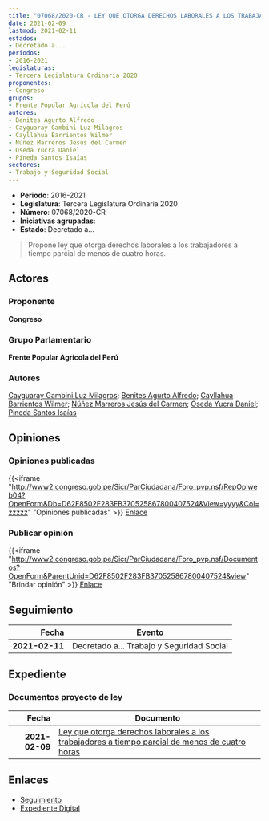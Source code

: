 ```yaml
---
title: "07068/2020-CR - LEY QUE OTORGA DERECHOS LABORALES A LOS TRABAJADORES A TIEMPO PARCIAL DE MENOS DE CUATRO HORAS"
date: 2021-02-09
lastmod: 2021-02-11
estados:
- Decretado a...
periodos:
- 2016-2021
legislaturas:
- Tercera Legislatura Ordinaria 2020
proponentes:
- Congreso
grupos:
- Frente Popular Agrícola del Perú
autores:
- Benites Agurto Alfredo
- Cayguaray Gambini Luz Milagros
- Cayllahua Barrientos Wilmer
- Núñez Marreros Jesús del Carmen
- Oseda Yucra Daniel
- Pineda Santos Isaías
sectores:
- Trabajo y Seguridad Social
---
```

- **Periodo**: 2016-2021
- **Legislatura**: Tercera Legislatura Ordinaria 2020
- **Número**: 07068/2020-CR
- **Iniciativas agrupadas**: 
- **Estado**: Decretado a...

> Propone ley que otorga derechos laborales a los trabajadores a tiempo parcial de menos de cuatro horas.


## Actores

### Proponente

**Congreso**

### Grupo Parlamentario

**Frente Popular Agrícola del Perú**

### Autores

[Cayguaray Gambini Luz Milagros](mailto:mailto:lcayguaray@congreso.gob.pe); [Benites Agurto Alfredo](mailto:mailto:abenites@congreso.gob.pe); [Cayllahua Barrientos Wilmer](mailto:mailto:wcayllahua@congreso.gob.pe); [Núñez Marreros Jesús del Carmen](mailto:mailto:jnunez@congreso.gob.pe); [Oseda Yucra Daniel](mailto:mailto:doseday@congreso.gob.pe); [Pineda Santos Isaías](mailto:mailto:ipineda@congreso.gob.pe)

## Opiniones

### Opiniones publicadas

{{<iframe "http://www2.congreso.gob.pe/Sicr/ParCiudadana/Foro_pvp.nsf/RepOpiweb04?OpenForm&Db=D62F8502F283FB370525867800407524&View=yyyy&Col=zzzzz" "Opiniones publicadas" >}}
[Enlace](http://www2.congreso.gob.pe/Sicr/ParCiudadana/Foro_pvp.nsf/RepOpiweb04?OpenForm&Db=D62F8502F283FB370525867800407524&View=yyyy&Col=zzzzz)

### Publicar opinión

{{<iframe "http://www2.congreso.gob.pe/Sicr/ParCiudadana/Foro_pvp.nsf/Documentos?OpenForm&ParentUnid=D62F8502F283FB370525867800407524&view" "Brindar opinión" >}}
[Enlace](http://www2.congreso.gob.pe/Sicr/ParCiudadana/Foro_pvp.nsf/Documentos?OpenForm&ParentUnid=D62F8502F283FB370525867800407524&view)


## Seguimiento

| Fecha | Evento |
|------:|--------|
| **2021-02-11** | Decretado a... Trabajo y Seguridad Social |

## Expediente

### Documentos proyecto de ley

| Fecha | Documento |
|------:|-----------|
| **2021-02-09** | [Ley que otorga derechos laborales a los trabajadores a tiempo parcial de menos de cuatro horas](http://www.leyes.congreso.gob.pe/Documentos/2016_2021/Proyectos_de_Ley_y_de_Resoluciones_Legislativas/PL07068-20210209.pdf) |

## Enlaces

- [Seguimiento](http://www2.congreso.gob.pe/Sicr/TraDocEstProc/CLProLey2016.nsf/f7fff46988ca05b1052578e100829cc7/c2b8b69b1c80b64a05258678007419cb?OpenDocument)
- [Expediente Digital](http://www2.congreso.gob.pe/Sicr/TraDocEstProc/Expvirt_2011.nsf/visbusqptramdoc1621/07068?opendocument)

